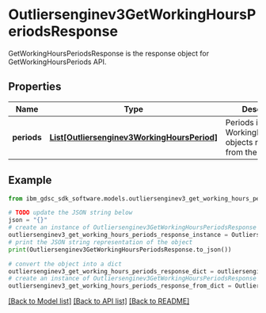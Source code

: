# Outliersenginev3GetWorkingHoursPeriodsResponse

GetWorkingHoursPeriodsResponse is the response object for GetWorkingHoursPeriods API.

## Properties

Name | Type | Description | Notes
------------ | ------------- | ------------- | -------------
**periods** | [**List[Outliersenginev3WorkingHoursPeriod]**](Outliersenginev3WorkingHoursPeriod.md) | Periods is a list of WorkingHoursPeriod objects retrived from the database. | [optional] 

## Example

```python
from ibm_gdsc_sdk_software.models.outliersenginev3_get_working_hours_periods_response import Outliersenginev3GetWorkingHoursPeriodsResponse

# TODO update the JSON string below
json = "{}"
# create an instance of Outliersenginev3GetWorkingHoursPeriodsResponse from a JSON string
outliersenginev3_get_working_hours_periods_response_instance = Outliersenginev3GetWorkingHoursPeriodsResponse.from_json(json)
# print the JSON string representation of the object
print(Outliersenginev3GetWorkingHoursPeriodsResponse.to_json())

# convert the object into a dict
outliersenginev3_get_working_hours_periods_response_dict = outliersenginev3_get_working_hours_periods_response_instance.to_dict()
# create an instance of Outliersenginev3GetWorkingHoursPeriodsResponse from a dict
outliersenginev3_get_working_hours_periods_response_from_dict = Outliersenginev3GetWorkingHoursPeriodsResponse.from_dict(outliersenginev3_get_working_hours_periods_response_dict)
```
[[Back to Model list]](../README.md#documentation-for-models) [[Back to API list]](../README.md#documentation-for-api-endpoints) [[Back to README]](../README.md)


